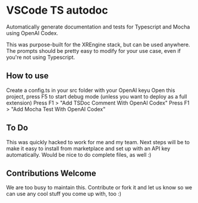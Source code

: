 # VSCode TS autodoc

Automatically generate documentation and tests for Typescript and Mocha using OpenAI Codex.

This was purpose-built for the XREngine stack, but can be used anywhere. The prompts should be pretty easy to modify for your use case, even if you're not using Typescript.

## How to use
Create a config.ts in your src folder with your OpenAI keyu
Open this project, press F5 to start debug mode (unless you want to deploy as a full extension)
Press F1 > "Add TSDoc Comment With OpenAI Codex"
Press F1 > "Add Mocha Test With OpenAI Codex"

## To Do
This was quickly hacked to work for me and my team. Next steps will be to make it easy to install from marketplace and set up with an API key automatically.
Would be nice to do complete files, as well :)

## Contributions Welcome
We are too busy to maintain this. Contribute or fork it and let us know so we can use any cool stuff you come up with, too :)
